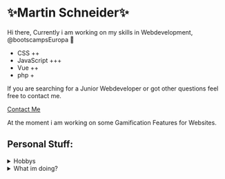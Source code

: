 
# ✨Martin Schneider✨

Hi there,
Currently i am  working on my skills in Webdevelopment, @bootscampsEuropa 🧙

- CSS ++
- JavaScript +++
- Vue ++
- php +

If you are searching for a Junior Webdeveloper or got other questions feel free to contact me.

[Contact Me](mailto:schnmart@hotmail.de)

At the moment i am working on some Gamification Features for Websites.

## Personal Stuff:

<details>
<summary>Hobbys</summary>

-  Volleyball
-  Games
-  Swimming
</details>

<details>
  <summary>What im doing?</summary>

  -  🌱 Webdevelopment
</details>


<!--
**MartinSchneidder/MartinSchneidder** is a ✨ _special_ ✨ repository because its `README.md` (this file) appears on your GitHub profile.

Here are some ideas to get you started:

- 🔭 I’m currently working on ...
- 🌱 I’m currently learning ...
- 👯 I’m looking to collaborate on ...
- 🤔 I’m looking for help with ...
- 💬 Ask me about ...
- 📫 How to reach me: ...
- 😄 Pronouns: ...
- ⚡ Fun fact: ...
-->
